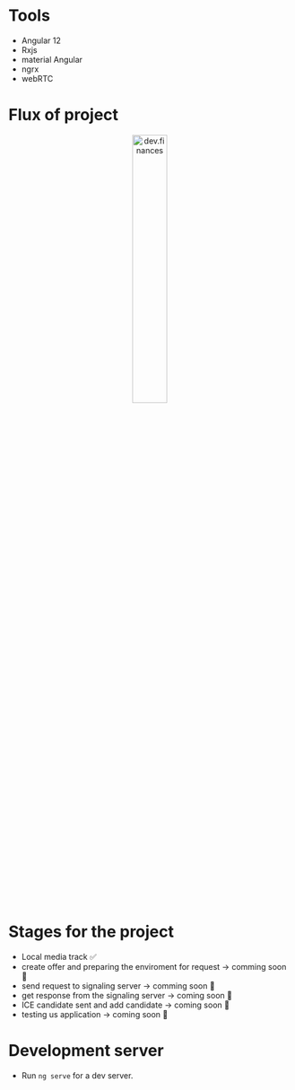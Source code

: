 # Tools
- Angular 12
- Rxjs
- material Angular
- ngrx
- webRTC

# Flux of project
<div align="center">
  <img alt="dev.finances" src="./screens.png" width="35%">
</div>

# Stages for the project

- Local media track ✅
- create offer and preparing the enviroment for request -> comming soon 🚧
- send request to signaling server -> comming soon 🚧 
- get response from the signaling server -> coming soon 🚧 
- ICE candidate sent and add candidate -> coming soon 🚧 
- testing us application -> coming soon 🚧 

# Development server

- Run `ng serve` for a dev server.


